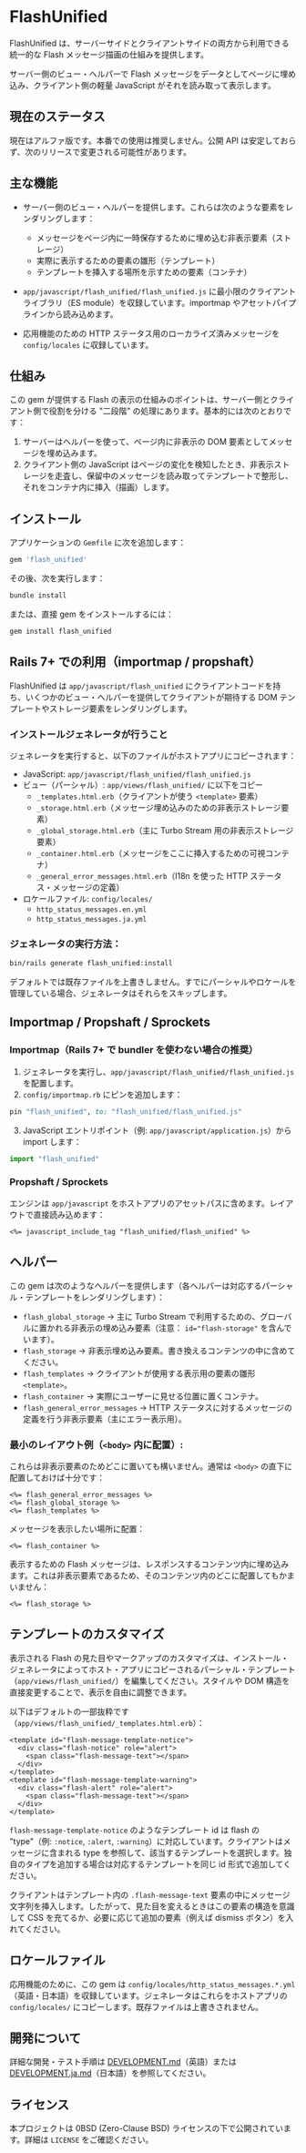 # FlashUnified

FlashUnified は、サーバーサイドとクライアントサイドの両方から利用できる統一的な Flash メッセージ描画の仕組みを提供します。

サーバー側のビュー・ヘルパーで Flash メッセージをデータとしてページに埋め込み、クライアント側の軽量 JavaScript がそれを読み取って表示します。

## 現在のステータス

現在はアルファ版です。本番での使用は推奨しません。公開 API は安定しておらず、次のリリースで変更される可能性があります。

## 主な機能

- サーバー側のビュー・ヘルパーを提供します。これらは次のような要素をレンダリングします：
  - メッセージをページ内に一時保存するために埋め込む非表示要素（ストレージ）
  - 実際に表示するための要素の雛形（テンプレート）
  - テンプレートを挿入する場所を示すための要素（コンテナ）

- `app/javascript/flash_unified/flash_unified.js` に最小限のクライアントライブラリ（ES module）を収録しています。importmap やアセットパイプラインから読み込めます。

- 応用機能のための HTTP ステータス用のローカライズ済みメッセージを `config/locales` に収録しています。

## 仕組み

この gem が提供する Flash の表示の仕組みのポイントは、サーバー側とクライアント側で役割を分ける "二段階" の処理にあります。基本的には次のとおりです：

1. サーバーはヘルパーを使って、ページ内に非表示の DOM 要素としてメッセージを埋め込みます。
2. クライアント側の JavaScript はページの変化を検知したとき、非表示ストレージを走査し、保留中のメッセージを読み取ってテンプレートで整形し、それをコンテナ内に挿入（描画）します。


## インストール

アプリケーションの `Gemfile` に次を追加します：

```ruby
gem 'flash_unified'
```

その後、次を実行します：

```bash
bundle install
```

または、直接 gem をインストールするには：

```bash
gem install flash_unified
```

## Rails 7+ での利用（importmap / propshaft）

FlashUnified は `app/javascript/flash_unified` にクライアントコードを持ち、いくつかのビュー・ヘルパーを提供してクライアントが期待する DOM テンプレートやストレージ要素をレンダリングします。

### インストールジェネレータが行うこと

ジェネレータを実行すると、以下のファイルがホストアプリにコピーされます：

- JavaScript: `app/javascript/flash_unified/flash_unified.js`
- ビュー（パーシャル）: `app/views/flash_unified/` に以下をコピー
  - `_templates.html.erb`（クライアントが使う `<template>` 要素）
  - `_storage.html.erb`（メッセージ埋め込みのための非表示ストレージ要素）
  - `_global_storage.html.erb`（主に Turbo Stream 用の非表示ストレージ要素）
  - `_container.html.erb`（メッセージをここに挿入するための可視コンテナ）
  - `_general_error_messages.html.erb`（I18n を使った HTTP ステータス・メッセージの定義）
- ロケールファイル: `config/locales/`
  - `http_status_messages.en.yml`
  - `http_status_messages.ja.yml`

### ジェネレータの実行方法：

```bash
bin/rails generate flash_unified:install
```

デフォルトでは既存ファイルを上書きしません。すでにパーシャルやロケールを管理している場合、ジェネレータはそれらをスキップします。

## Importmap / Propshaft / Sprockets

### Importmap（Rails 7+ で bundler を使わない場合の推奨）

1. ジェネレータを実行し、`app/javascript/flash_unified/flash_unified.js` を配置します。
2. `config/importmap.rb` にピンを追加します：

```ruby
pin "flash_unified", to: "flash_unified/flash_unified.js"
```

3. JavaScript エントリポイント（例: `app/javascript/application.js`）から import します：

```js
import "flash_unified"
```

### Propshaft / Sprockets

エンジンは `app/javascript` をホストアプリのアセットパスに含めます。レイアウトで直接読み込めます：

```erb
<%= javascript_include_tag "flash_unified/flash_unified" %>
```

## ヘルパー

この gem は次のようなヘルパーを提供します（各ヘルパーは対応するパーシャル・テンプレートをレンダリングします）：

- `flash_global_storage` → 主に Turbo Stream で利用するための、グローバルに置かれる非表示の埋め込み要素（注意： `id="flash-storage"` を含んでいます）。
- `flash_storage` → 非表示埋め込み要素。書き換えるコンテンツの中に含めてください。
- `flash_templates` → クライアントが使用する表示用の要素の雛形 `<template>`。
- `flash_container` → 実際にユーザーに見せる位置に置くコンテナ。
- `flash_general_error_messages` → HTTP ステータスに対するメッセージの定義を行う非表示要素（主にエラー表示用）。

### 最小のレイアウト例（`<body>` 内に配置）:

これらは非表示要素のためどこに置いても構いません。通常は `<body>` の直下に配置しておけば十分です：
```erb
<%= flash_general_error_messages %>
<%= flash_global_storage %>
<%= flash_templates %>
```

メッセージを表示したい場所に配置：
```erb
<%= flash_container %>
```

表示するための Flash メッセージは、レスポンスするコンテンツ内に埋め込みます。これは非表示要素であるため、そのコンテンツ内のどこに配置してもかまいません：
```erb
<%= flash_storage %>
```

## テンプレートのカスタマイズ

表示される Flash の見た目やマークアップのカスタマイズは、インストール・ジェネレータによってホスト・アプリにコピーされるパーシャル・テンプレート（`app/views/flash_unified/`）を編集してください。スタイルや DOM 構造を直接変更することで、表示を自由に調整できます。

以下はデフォルトの一部抜粋です（`app/views/flash_unified/_templates.html.erb`）：

```erb
<template id="flash-message-template-notice">
  <div class="flash-notice" role="alert">
    <span class="flash-message-text"></span>
  </div>
</template>
<template id="flash-message-template-warning">
  <div class="flash-alert" role="alert">
    <span class="flash-message-text"></span>
  </div>
</template>
```

`flash-message-template-notice` のようなテンプレート id は flash の "type"（例: `:notice`, `:alert`, `:warning`）に対応しています。クライアントはメッセージに含まれる type を参照して、該当するテンプレートを選択します。独自のタイプを追加する場合は対応するテンプレートを同じ id 形式で追加してください。

クライアントはテンプレート内の `.flash-message-text` 要素の中にメッセージ文字列を挿入します。したがって、見た目を変えるときはこの要素の構造を意識して CSS を充てるか、必要に応じて追加の要素（例えば dismiss ボタン）を入れてください。


## ロケールファイル

応用機能のために、この gem は `config/locales/http_status_messages.*.yml`（英語・日本語）を収録しています。ジェネレータはこれらをホストアプリの `config/locales/` にコピーします。既存ファイルは上書きされません。

## 開発について

詳細な開発・テスト手順は [DEVELOPMENT.md](DEVELOPMENT.md)（英語）または [DEVELOPMENT.ja.md](DEVELOPMENT.ja.md)（日本語）を参照してください。

## ライセンス

本プロジェクトは 0BSD (Zero-Clause BSD) ライセンスの下で公開されています。詳細は `LICENSE` をご確認ください。
